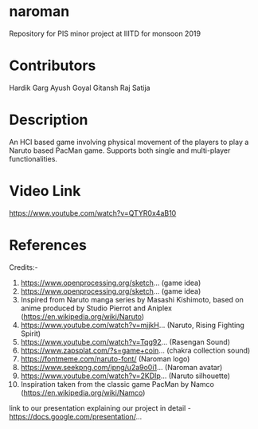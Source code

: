 # naroman
Repository for PIS minor project at IIITD for monsoon 2019

# Contributors
Hardik Garg
Ayush Goyal
Gitansh Raj Satija

# Description
An HCI based game involving physical movement of the players to play a Naruto based PacMan game. Supports both single and multi-player functionalities.

# Video Link
https://www.youtube.com/watch?v=QTYR0x4aB10

# References
Credits:-
1. https://www.openprocessing.org/sketch... (game idea)
2. https://www.openprocessing.org/sketch... (game idea)
3. Inspired from Naruto manga series by Masashi Kishimoto, based on anime produced by Studio Pierrot and Aniplex (https://en.wikipedia.org/wiki/Naruto)
4. https://www.youtube.com/watch?v=mjjkH...  (Naruto, Rising Fighting Spirit)
5. https://www.youtube.com/watch?v=Tqg92... (Rasengan Sound)
6. https://www.zapsplat.com/?s=game+coin... (chakra collection sound)
7. https://fontmeme.com/naruto-font/ (Naroman logo)
8. https://www.seekpng.com/ipng/u2a9o0i1... (Naroman avatar)
9. https://www.youtube.com/watch?v=2KDIp... (Naruto silhouette)
10. Inspiration taken from the classic game PacMan by Namco (https://en.wikipedia.org/wiki/Namco)

link to our presentation explaining our project in detail - https://docs.google.com/presentation/...
